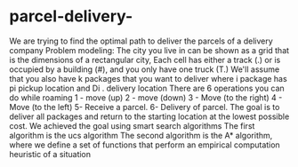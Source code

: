 # parcel-delivery-
We are trying to find the optimal path to deliver the parcels of a delivery company
Problem modeling:
The city you live in can be shown as a grid that is the dimensions of a rectangular city,
Each cell has either a track (.) or is occupied by a building (#), and you only have one truck (T.)
We'll assume that you also have k packages that you want to deliver where i package has pi pickup location and Di . delivery location
There are 6 operations you can do while roaming
1 - move (up)
2 - move (down)
3 - Move (to the right)
4 - Move (to the left)
5- Receive a parcel.
6- Delivery of parcel.
The goal is to deliver all packages and return to the starting location at the lowest possible cost.
We achieved the goal using smart search algorithms
The first algorithm is the ucs algorithm
The second algorithm is the A* algorithm, where we define a set of functions that perform an empirical computation
heuristic of a situation
